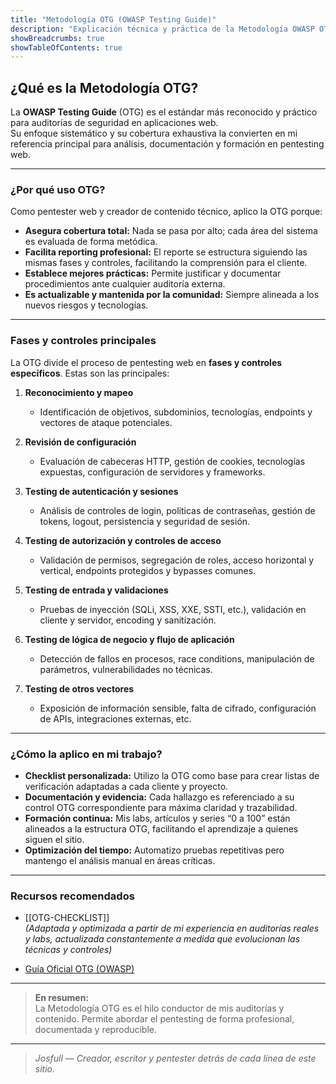 ```yaml
---
title: "Metodología OTG (OWASP Testing Guide)"
description: "Explicación técnica y práctica de la Metodología OWASP OTG, utilizada en mis auditorías web y formación continua. Aprende cómo aplico cada fase en pentesting profesional."
showBreadcrumbs: true
showTableOfContents: true
---
```


## ¿Qué es la Metodología OTG?

La **OWASP Testing Guide** (OTG) es el estándar más reconocido y práctico para auditorías de seguridad en aplicaciones web.  
Su enfoque sistemático y su cobertura exhaustiva la convierten en mi referencia principal para análisis, documentación y formación en pentesting web.

---

### ¿Por qué uso OTG?

Como pentester web y creador de contenido técnico, aplico la OTG porque:

- **Asegura cobertura total:** Nada se pasa por alto; cada área del sistema es evaluada de forma metódica.
- **Facilita reporting profesional:** El reporte se estructura siguiendo las mismas fases y controles, facilitando la comprensión para el cliente.
- **Establece mejores prácticas:** Permite justificar y documentar procedimientos ante cualquier auditoría externa.
- **Es actualizable y mantenida por la comunidad:** Siempre alineada a los nuevos riesgos y tecnologías.

---

### Fases y controles principales

La OTG divide el proceso de pentesting web en **fases y controles específicos**. Estas son las principales:

1. **Reconocimiento y mapeo**  
   - Identificación de objetivos, subdominios, tecnologías, endpoints y vectores de ataque potenciales.

2. **Revisión de configuración**  
   - Evaluación de cabeceras HTTP, gestión de cookies, tecnologías expuestas, configuración de servidores y frameworks.

3. **Testing de autenticación y sesiones**  
   - Análisis de controles de login, políticas de contraseñas, gestión de tokens, logout, persistencia y seguridad de sesión.

4. **Testing de autorización y controles de acceso**  
   - Validación de permisos, segregación de roles, acceso horizontal y vertical, endpoints protegidos y bypasses comunes.

5. **Testing de entrada y validaciones**  
   - Pruebas de inyección (SQLi, XSS, XXE, SSTI, etc.), validación en cliente y servidor, encoding y sanitización.

6. **Testing de lógica de negocio y flujo de aplicación**  
   - Detección de fallos en procesos, race conditions, manipulación de parámetros, vulnerabilidades no técnicas.

7. **Testing de otros vectores**  
   - Exposición de información sensible, falta de cifrado, configuración de APIs, integraciones externas, etc.

---

### ¿Cómo la aplico en mi trabajo?

- **Checklist personalizada:** Utilizo la OTG como base para crear listas de verificación adaptadas a cada cliente y proyecto.
- **Documentación y evidencia:** Cada hallazgo es referenciado a su control OTG correspondiente para máxima claridad y trazabilidad.
- **Formación continua:** Mis labs, artículos y series “0 a 100” están alineados a la estructura OTG, facilitando el aprendizaje a quienes siguen el sitio.
- **Optimización del tiempo:** Automatizo pruebas repetitivas pero mantengo el análisis manual en áreas críticas.

---

### Recursos recomendados

- [[OTG-CHECKLIST]]  
  *(Adaptada y optimizada a partir de mi experiencia en auditorías reales y labs, actualizada constantemente a medida que evolucionan las técnicas y controles)*

- [Guía Oficial OTG (OWASP)](https://github.com/OWASP/wstg/releases/download/v4.2/wstg-v4.2.pdf)


---

> **En resumen:**  
La Metodología OTG es el hilo conductor de mis auditorías y contenido. Permite abordar el pentesting de forma profesional, documentada y reproducible.

---

> *Josfull — Creador, escritor y pentester detrás de cada línea de este sitio.*